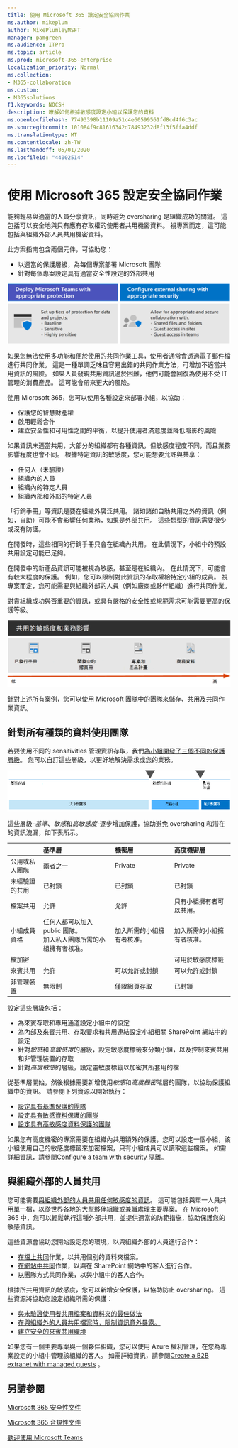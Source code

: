 ```yaml
---
title: 使用 Microsoft 365 設定安全協同作業
ms.author: mikeplum
author: MikePlumleyMSFT
manager: pamgreen
ms.audience: ITPro
ms.topic: article
ms.prod: microsoft-365-enterprise
localization_priority: Normal
ms.collection:
- M365-collaboration
ms.custom:
- M365solutions
f1.keywords: NOCSH
description: 瞭解如何根據敏感度設定小組以保護您的資料
ms.openlocfilehash: 77493398b11109a51c4e60599561fd8cd4f6c3ac
ms.sourcegitcommit: 101084f9c81616342d78493232d8f13f5ffa4ddf
ms.translationtype: MT
ms.contentlocale: zh-TW
ms.lasthandoff: 05/01/2020
ms.locfileid: "44002514"
---
```

# <a name="set-up-secure-collaboration-with-microsoft-365"></a>使用 Microsoft 365 設定安全協同作業

能夠輕易與適當的人員分享資訊，同時避免 oversharing 是組織成功的關鍵。 這包括可以安全地與只有應有存取權的使用者共用機密資料。 視專案而定，這可能包括與組織外部人員共用機密資料。

此方案指南包含兩個元件，可協助您：
- 以適當的保護層級，為每個專案部署 Microsoft 團隊
- 針對每個專案設定具有適當安全性設定的外部共用

![以適當的安全性設定，以適當的保護和設定外部共用來部署團隊](..\media\solutions-architecture-center\secure-collaboration-overview.png)

如果您無法使用多功能和便於使用的共同作業工具，使用者通常會透過電子郵件檔進行共同作業。 這是一種單調乏味且容易出錯的共同作業方法，可增加不適當共用資訊的風險。 如果人員發現共用資訊過於困難，他們可能會回復為使用不受 IT 管理的消費產品。 這可能會帶來更大的風險。

使用 Microsoft 365，您可以使用各種設定來部署小組，以協助：

- 保護您的智慧財產權
- 啟用輕鬆合作
- 建立安全性和可用性之間的平衡，以提升使用者滿意度並降低陰影的風險

如果資訊未適當共用，大部分的組織都有各種資訊，但敏感度程度不同，而且業務影響程度也會不同。 根據特定資訊的敏感度，您可能想要允許與共享：

- 任何人（未驗證）
- 組織內的人員
- 組織內的特定人員
- 組織內部和外部的特定人員

「行銷手冊」等資訊是要在組織外廣泛共用。 諸如諸如自助共用之外的資訊（例如，自助）可能不會影響任何業務，如果是外部共用。 這些類型的資訊需要很少或沒有防護。

在開發時，這些相同的行銷手冊只會在組織內共用。 在此情況下，小組中的預設共用設定可能已足夠。

在開發中的新產品資訊可能被視為敏感，甚至是在組織內。 在此情況下，可能會有較大程度的保護。 例如，您可以限制對此資訊的存取權給特定小組的成員。 視專案而定，您可能需要與組織外部的人員（例如廠商或夥伴組織）進行共同作業。

對貴組織成功與否重要的資訊，或具有嚴格的安全性或規範需求可能需要更高的保護等級。

![從低（已發行的摺頁冊）到高（機密商務資料）的風險規模](../media/solutions-architecture-center/SecureCollaboration-SensitivityAndBusinessImpactofSharing-fromVisio.png)

針對上述所有案例，您可以使用 Microsoft 團隊中的團隊來儲存、共用及共同作業資訊。 

## <a name="using-teams-for-all-kinds-of-data"></a>針對所有種類的資料使用團隊

若要使用不同的 sensitivities 管理資訊存取，我們[為小組開發了三個不同的保護層級](configure-teams-three-tiers-protection.md)。 您可以自訂這些層級，以更好地解決需求或您的業務。 

![Teams 邏輯架構海報的縮圖影像](../media/solutions-architecture-center/Teams-tiers-of-protection-1.png)


這些層級-*基準*、*敏感*和*高敏感度*-逐步增加保護，協助避免 oversharing 和潛在的資訊洩漏，如下表所示。

||**基準層**|**機密層**|**高度機密層**|
|:--|:-----------|:------------|:-------------------|
|公用或私人團隊|兩者之一|Private|Private|
|未經驗證的共用|已封鎖|已封鎖|已封鎖|
|檔案共用|允許|允許|只有小組擁有者可以共用。|
|小組成員資格|任何人都可以加入 public 團隊。<br>加入私人團隊所需的小組擁有者核准。|加入所需的小組擁有者核准。|加入所需的小組擁有者核准。|
|檔加密|||可用於敏感度標籤|
|來賓共用|允許|可以允許或封鎖|可以允許或封鎖|
|非管理裝置|無限制|僅限網頁存取|已封鎖|

設定這些層級包括：

- 為來賓存取和專用通道設定小組中的設定
- 為內部及來賓共用、存取要求和共用連結設定小組相關 SharePoint 網站中的設定
- 針對*敏感*和*高敏感度*的層級，設定敏感度標籤來分類小組，以及控制來賓共用和非管理裝置的存取
- 針對*高度敏感*的層級，設定靈敏度標籤以加密其所套用的檔

從基準層開始，然後根據需要新增使用*敏感*和*高度機密*階層的團隊，以協助保護組織中的資訊。 請參閱下列資源以開始執行：

- [設定具有基準保護的團隊](configure-teams-baseline-protection.md)
- [設定具有敏感資料保護的團隊](configure-teams-sensitive-protection.md)
- [設定具有高敏感度資料保護的團隊](configure-teams-highly-sensitive-protection.md)

如果您有高度機密的專案需要在組織內共用額外的保護，您可以設定一個小組，該小組使用自己的敏感度標籤來加密檔案，只有小組成員可以讀取這些檔案。 如需詳細資訊，請參閱[Configure a team with security 隔離](secure-teams-security-isolation.md)。

## <a name="sharing-with-people-outside-your-organization"></a>與組織外部的人員共用

您可能需要[與組織外部的人員共用任何敏感度的資訊](collaborate-with-people-outside-your-organization.md)。 這可能包括與單一人員共用單一檔，以從世界各地的大型夥伴組織或兼職處理主要專案。 在 Microsoft 365 中，您可以輕鬆執行這種外部共用，並提供適當的防範措施，協助保護您的敏感資訊。

這些資源會協助您開始設定您的環境，以與組織外部的人員進行合作：

- [在檔上共同](collaborate-on-documents.md)作業，以共用個別的資料夾檔案。
- [在網站中共同](collaborate-in-site.md)作業，以與在 SharePoint 網站中的客人進行合作。
- [以](collaborate-as-team.md)團隊方式共同作業，以與小組中的客人合作。

根據所共用資訊的敏感度，您可以新增安全保護，以協助防止 oversharing。 這些資源將協助您設定組織所需的保護：

- [與未驗證使用者共用檔案和資料夾的最佳做法](best-practices-anonymous-sharing.md)
- [在與組織外的人員共用檔案時，限制資訊意外暴露。](share-limit-accidental-exposure.md)
- [建立安全的來賓共用環境](create-secure-guest-sharing-environment.md)

如果您有一個主要專案與一個夥伴組織，您可以使用 Azure 權利管理，在您為專案設定的小組中管理該組織的客人。 如需詳細資訊，請參閱[Create a B2B extranet with managed guests](b2b-extranet.md) 。

## <a name="see-also"></a>另請參閱

[Microsoft 365 安全性文件](https://docs.microsoft.com/microsoft-365/security)

[Microsoft 365 合規性文件](https://docs.microsoft.com/microsoft-365/compliance)

[歡迎使用 Microsoft Teams](https://docs.microsoft.com/MicrosoftTeams/Teams-overview)
